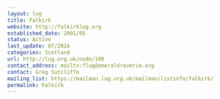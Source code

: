 ```yaml
---
layout: lug
title: Falkirk
website: http://falkirklug.org
established_date: 2001/05
status: Active
last_update: 07/2016
categories: Scotland
url: http://lug.org.uk/node/109
contact_address: mailto:flug@emeraldreverie.org
contact: Greg Sutcliffe
mailing_list: https://mailman.lug.org.uk/mailman/listinfo/falkirk/
permalink: Falkirk
---
```

